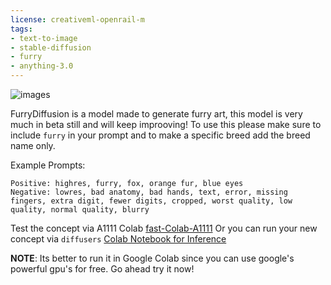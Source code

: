 ```yaml
---
license: creativeml-openrail-m
tags:
- text-to-image
- stable-diffusion
- furry
- anything-3.0
---
```


![images](https://cdn.discordapp.com/attachments/1050047774315532300/1057079481581445230/grid-0005.png)


FurryDiffusion is a model made to generate furry art, this model is very much in beta still and will keep improoving! To use this please make sure to include `furry` in your prompt and to make a specific breed add the breed name only.

Example Prompts:
```
Positive: highres, furry, fox, orange fur, blue eyes
Negative: lowres, bad anatomy, bad hands, text, error, missing fingers, extra digit, fewer digits, cropped, worst quality, low quality, normal quality, blurry
```


Test the concept via A1111 Colab [fast-Colab-A1111](https://colab.research.google.com/github/TheLastBen/fast-stable-diffusion/blob/main/fast_stable_diffusion_AUTOMATIC1111.ipynb)
Or you can run your new concept via `diffusers` [Colab Notebook for Inference](https://colab.research.google.com/github/huggingface/notebooks/blob/main/diffusers/sd_dreambooth_inference.ipynb)

**NOTE**: Its better to run it in Google Colab since you can use google's powerful gpu's for free. Go ahead try it now!
